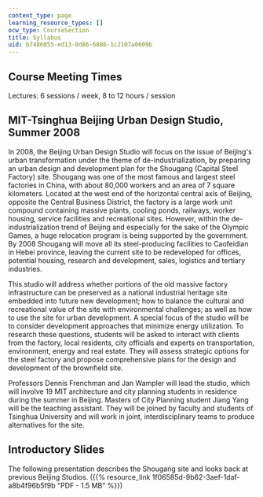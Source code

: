 ```yaml
---
content_type: page
learning_resource_types: []
ocw_type: CourseSection
title: Syllabus
uid: b7486055-ed13-0d86-6886-1c2107a0609b
---
```


Course Meeting Times
--------------------

Lectures: 6 sessions / week, 8 to 12 hours / session

MIT-Tsinghua Beijing Urban Design Studio, Summer 2008
-----------------------------------------------------

In 2008, the Beijing Urban Design Studio will focus on the issue of Beijing's urban transformation under the theme of de-industrialization, by preparing an urban design and development plan for the Shougang (Capital Steel Factory) site. Shougang was one of the most famous and largest steel factories in China, with about 80,000 workers and an area of 7 square kilometers. Located at the west end of the horizontal central axis of Beijing, opposite the Central Business District, the factory is a large work unit compound containing massive plants, cooling ponds, railways, worker housing, service facilities and recreational sites. However, within the de-industrialization trend of Beijing and especially for the sake of the Olympic Games, a huge relocation program is being supported by the government. By 2008 Shougang will move all its steel-producing facilities to Caofeidian in Hebei province, leaving the current site to be redeveloped for offices, potential housing, research and development, sales, logistics and tertiary industries.

This studio will address whether portions of the old massive factory infrastructure can be preserved as a national industrial heritage site embedded into future new development; how to balance the cultural and recreational value of the site with environmental challenges; as well as how to use the site for urban development. A special focus of the studio will be to consider development approaches that minimize energy utilization. To research these questions, students will be asked to interact with clients from the factory, local residents, city officials and experts on transportation, environment, energy and real estate. They will assess strategic options for the steel factory and propose comprehensive plans for the design and development of the brownfield site.

Professors Dennis Frenchman and Jan Wampler will lead the studio, which will involve 19 MIT architecture and city planning students in residence during the summer in Beijing. Masters of City Planning student Jiang Yang will be the teaching assistant. They will be joined by faculty and students of Tsinghua University and will work in joint, interdisciplinary teams to produce alternatives for the site.

Introductory Slides
-------------------

The following presentation describes the Shougang site and looks back at previous Beijing Studios. ({{% resource_link 1f06585d-9b62-3aef-1daf-a8b4f96b5f9b "PDF - 1.5 MB" %}})